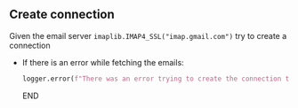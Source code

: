 ## Create connection

Given the email server `imaplib.IMAP4_SSL("imap.gmail.com")` try to create a connection

* If there is an error while fetching the emails:
  ```python
  logger.error(f"There was an error trying to create the connection to the inbox: {err}")
  ```
  END

